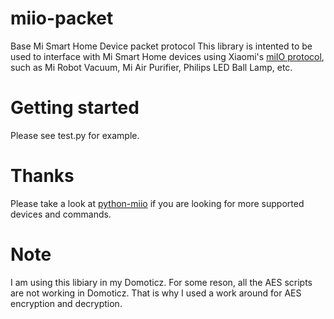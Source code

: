 # miio-packet
Base Mi Smart Home Device packet protocol
This library is intented to be used to interface with Mi Smart Home devices using Xiaomi's [miIO protocol](https://github.com/OpenMiHome/mihome-binary-protocol), such as Mi Robot Vacuum, Mi Air Purifier, Philips LED Ball Lamp, etc.

# Getting started
Please see test.py for example.

# Thanks
Please take a look at [python-miio](https://github.com/OpenMiHome/mihome-binary-protocol) if you are looking for more supported devices and commands.

# Note
I am using this libiary in my Domoticz. For some reson, all the AES scripts are not working in Domoticz. That is why I used a work around for AES encryption and decryption.

